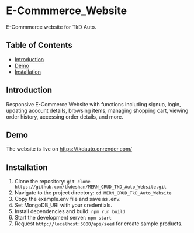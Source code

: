 # E-Commmerce_Website

E-Commmerce website for TkD Auto.

## Table of Contents

- [Introduction](#introduction)
- [Demo](#demo)
- [Installation](#installation)

## Introduction

Responsive E-Commerce Website with functions including signup, login, updating account details, browsing items, managing shopping cart, viewing order history, accessing order details, and more.

## Demo

The website is live on https://tkdauto.onrender.com/

## Installation

1. Clone the repository: `git clone https://github.com/tkdeshan/MERN_CRUD_TkD_Auto_Website.git`
2. Navigate to the project directory: `cd MERN_CRUD_TkD_Auto_Website`
3. Copy the example.env file and save as .env.
4. Set MongoDB_URI with your credentials.
5. Install dependencies and build: `npm run build`
6. Start the development server: `npm start`
7. Request `http://localhost:5000/api/seed` for create sample products.
